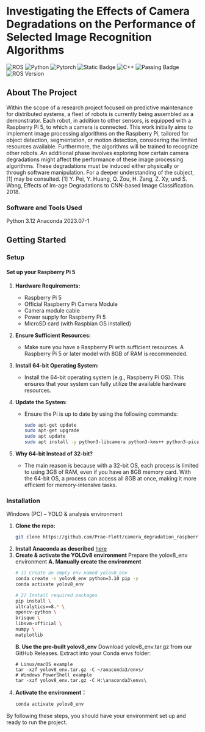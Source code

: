 # Investigating the Effects of Camera Degradations on the Performance of Selected Image Recognition Algorithms

![ROS](https://img.shields.io/badge/ros-%230A0FF9.svg?style=for-the-badge&logo=ros&logoColor=white)
![Python](https://img.shields.io/badge/python-3670A0?style=for-the-badge&logo=python&logoColor=ffdd54)
![Pytorch](https://img.shields.io/badge/pytorch-blue?logo=pytorch)
![Static Badge](https://img.shields.io/badge/raspberry-purple?logo=raspberrypi)
![C++](https://img.shields.io/badge/c++-%2300599C.svg?style=for-the-badge&logo=c%2B%2B&logoColor=white)
![Passing Badge](https://img.shields.io/badge/Build-passing-green?style=for-the-badge)
![ROS Version](https://img.shields.io/badge/ROS%20version-humble-blue?style=for-the-badge)

## About The Project
Within the scope of a research project focused on predictive maintenance for distributed systems, a fleet of robots is currently being assembled as a demonstrator. Each robot, in addition to other sensors, is equipped with a Raspberry Pi 5, to which a camera is connected. This work initially aims to implement image processing algorithms on the Raspberry Pi, tailored for object detection, segmentation, or motion detection, considering the limited resources available. Furthermore, the algorithms will be trained to recognize other robots. An additional phase involves exploring how certain camera degradations might affect the performance of these image processing algorithms. These degradations must be induced either physically or through software manipulation. For a deeper understanding of the subject, [1] may be consulted. [1] Y. Pei, Y. Huang, Q. Zou, H. Zang, Z. Xy, und S. Wang, Effects of Im-age Degradations to CNN-based Image Classification. 2018.

### Software and Tools Used
Python 3.12
Anaconda 2023.07-1

## Getting Started
### Setup
#### Set up your Raspberry Pi 5
1. **Hardware Requirements:**
   - Raspberry Pi 5
   - Official Raspberry Pi Camera Module
   - Camera module cable
   - Power supply for Raspberry Pi 5
   - MicroSD card (with Raspbian OS installed)

2. **Ensure Sufficient Resources:**
   - Make sure you have a Raspberry Pi with sufficient resources. A Raspberry Pi 5 or later model with 8GB of RAM is recommended.

3. **Install 64-bit Operating System:**
   - Install the 64-bit operating system (e.g., Raspberry Pi OS). This ensures that your system can fully utilize the available hardware resources.

4. **Update the System:**
   - Ensure the Pi is up to date by using the following commands:
     ```sh
     sudo apt-get update
     sudo apt-get upgrade
     sudo apt update
     sudo apt install -y python3-libcamera python3-kms++ python3-picamera2
     ```

5. **Why 64-bit Instead of 32-bit?**
   - The main reason is because with a 32-bit OS, each process is limited to using 3GB of RAM, even if you have an 8GB memory card. With the 64-bit OS, a process can access all 8GB at once, making it more efficient for memory-intensive tasks.

### Installation
Windows (PC) – YOLO & analysis environment
1. **Clone the repo:**
   ```sh
   git clone https://github.com/Prae-Flott/camera_degradation_raspberry.git
    ```
2. **Install Anaconda as described** [here](https://docs.anaconda.com/free/anaconda/install/index.html)
3. **Create & activate the YOLOv8 environment**
   Prepare the yolov8_env environment
   ****A. Manually create the environment****
   ```sh
   # 1) Create an empty env named yolov8_env
   conda create -n yolov8_env python=3.10 pip -y
   conda activate yolov8_env

   # 2) Install required packages
   pip install \
   ultralytics==8.* \
   opencv-python \
   brisque \
   libsvm-official \
   numpy \
   matplotlib
   ```
   ****B. Use the pre-built yolov8_env****
   Download yolov8_env.tar.gz from our GitHub Releases.
   Extract into your Conda envs folder:
   ```
   # Linux/macOS example
   tar -xzf yolov8_env.tar.gz -C ~/anaconda3/envs/
   # Windows PowerShell example
   tar -xzf yolov8_env.tar.gz -C H:\anaconda3\envs\
   ```
4. **Activate the environment：**
   ```sh
   conda activate yolov8_env
   ```
By following these steps, you should have your environment set up and ready to run the project.
